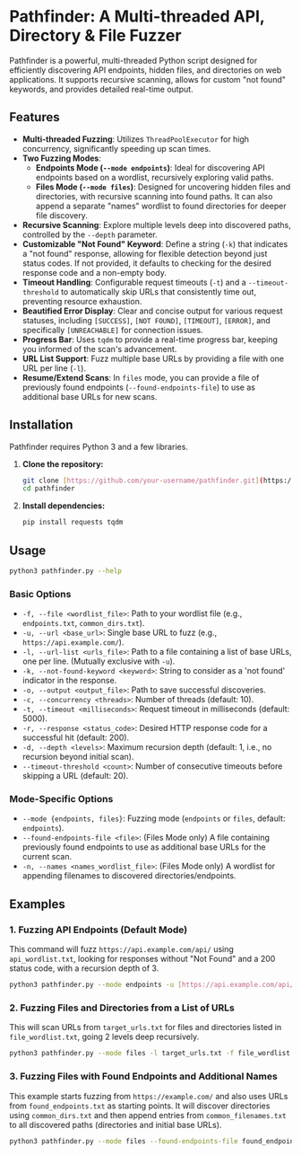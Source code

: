 # Pathfinder: A Multi-threaded API, Directory & File Fuzzer

Pathfinder is a powerful, multi-threaded Python script designed for efficiently discovering API endpoints, hidden files, and directories on web applications. It supports recursive scanning, allows for custom "not found" keywords, and provides detailed real-time output.

## Features

* **Multi-threaded Fuzzing**: Utilizes `ThreadPoolExecutor` for high concurrency, significantly speeding up scan times.
* **Two Fuzzing Modes**:
    * **Endpoints Mode (`--mode endpoints`)**: Ideal for discovering API endpoints based on a wordlist, recursively exploring valid paths.
    * **Files Mode (`--mode files`)**: Designed for uncovering hidden files and directories, with recursive scanning into found paths. It can also append a separate "names" wordlist to found directories for deeper file discovery.
* **Recursive Scanning**: Explore multiple levels deep into discovered paths, controlled by the `--depth` parameter.
* **Customizable "Not Found" Keyword**: Define a string (`-k`) that indicates a "not found" response, allowing for flexible detection beyond just status codes. If not provided, it defaults to checking for the desired response code and a non-empty body.
* **Timeout Handling**: Configurable request timeouts (`-t`) and a `--timeout-threshold` to automatically skip URLs that consistently time out, preventing resource exhaustion.
* **Beautified Error Display**: Clear and concise output for various request statuses, including `[SUCCESS]`, `[NOT FOUND]`, `[TIMEOUT]`, `[ERROR]`, and specifically `[UNREACHABLE]` for connection issues.
* **Progress Bar**: Uses `tqdm` to provide a real-time progress bar, keeping you informed of the scan's advancement.
* **URL List Support**: Fuzz multiple base URLs by providing a file with one URL per line (`-l`).
* **Resume/Extend Scans**: In `files` mode, you can provide a file of previously found endpoints (`--found-endpoints-file`) to use as additional base URLs for new scans.

## Installation

Pathfinder requires Python 3 and a few libraries.

1.  **Clone the repository:**
    ```bash
    git clone [https://github.com/your-username/pathfinder.git](https://github.com/your-username/pathfinder.git)
    cd pathfinder
    ```
2.  **Install dependencies:**
    ```bash
    pip install requests tqdm
    ```
## Usage

```bash
python3 pathfinder.py --help
```

### Basic Options

* `-f, --file <wordlist_file>`: Path to your wordlist file (e.g., `endpoints.txt`, `common_dirs.txt`).
* `-u, --url <base_url>`: Single base URL to fuzz (e.g., `https://api.example.com/`).
* `-l, --url-list <urls_file>`: Path to a file containing a list of base URLs, one per line. (Mutually exclusive with `-u`).
* `-k, --not-found-keyword <keyword>`: String to consider as a 'not found' indicator in the response.
* `-o, --output <output_file>`: Path to save successful discoveries.
* `-c, --concurrency <threads>`: Number of threads (default: 10).
* `-t, --timeout <milliseconds>`: Request timeout in milliseconds (default: 5000).
* `-r, --response <status_code>`: Desired HTTP response code for a successful hit (default: 200).
* `-d, --depth <levels>`: Maximum recursion depth (default: 1, i.e., no recursion beyond initial scan).
* `--timeout-threshold <count>`: Number of consecutive timeouts before skipping a URL (default: 20).

### Mode-Specific Options

* `--mode {endpoints, files}`: Fuzzing mode (`endpoints` or `files`, default: `endpoints`).
* `--found-endpoints-file <file>`: (Files Mode only) A file containing previously found endpoints to use as additional base URLs for the current scan.
* `-n, --names <names_wordlist_file>`: (Files Mode only) A wordlist for appending filenames to discovered directories/endpoints.

## Examples

### 1. Fuzzing API Endpoints (Default Mode)

This command will fuzz `https://api.example.com/api/` using `api_wordlist.txt`, looking for responses without "Not Found" and a 200 status code, with a recursion depth of 3.

```bash
python3 pathfinder.py --mode endpoints -u [https://api.example.com/api/](https://api.example.com/api/) -f api_wordlist.txt -o found_endpoints.txt -k "Not Found" -t 250 -c 3000 -r 200 -d 3
```

### 2. Fuzzing Files and Directories from a List of URLs

This will scan URLs from `target_urls.txt` for files and directories listed in `file_wordlist.txt`, going 2 levels deep recursively.

```bash
python3 pathfinder.py --mode files -l target_urls.txt -f file_wordlist.txt -o found_files.txt -k "File Not Found" -t 250 -c 3000 -r 200 -d 2
```

### 3. Fuzzing Files with Found Endpoints and Additional Names

This example starts fuzzing from `https://example.com/` and also uses URLs from `found_endpoints.txt` as starting points. It will discover directories using `common_dirs.txt` and then append entries from `common_filenames.txt` to all discovered paths (directories and initial base URLs).

```bash
python3 pathfinder.py --mode files --found-endpoints-file found_endpoints.txt -u [https://example.com/](https://example.com/) -f common_dirs.txt -n common_filenames.txt -o discovered_files.txt -r 200
```
